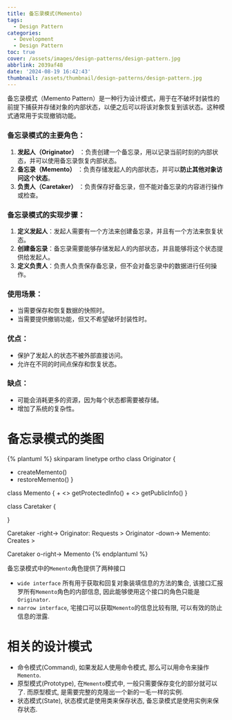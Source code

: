```yaml
---
title: 备忘录模式(Memento)
tags:
  - Design Pattern
categories:
  - Development
  - Design Pattern
toc: true
cover: /assets/images/design-patterns/design-pattern.jpg
abbrlink: 2039af48
date: '2024-08-19 16:42:43'
thumbnail: /assets/thumbnail/design-patterns/design-pattern.jpg
---
```


备忘录模式（Memento Pattern）是一种行为设计模式，用于在不破坏封装性的前提下捕获并存储对象的内部状态，以便之后可以将该对象恢复到该状态。这种模式通常用于实现撤销功能。

<!-- more -->
### 备忘录模式的主要角色：

1. **发起人（Originator）** ：负责创建一个备忘录，用以记录当前时刻的内部状态，并可以使用备忘录恢复内部状态。
2. **备忘录（Memento）** ：负责存储发起人的内部状态，并可以**防止其他对象访问这个状态**。
3. **负责人（Caretaker）** ：负责保存好备忘录，但不能对备忘录的内容进行操作或检查。

### 备忘录模式的实现步骤：

1. **定义发起人**：发起人需要有一个方法来创建备忘录，并且有一个方法来恢复状态。
2. **创建备忘录**：备忘录需要能够存储发起人的内部状态，并且能够将这个状态提供给发起人。
3. **定义负责人**：负责人负责保存备忘录，但不会对备忘录中的数据进行任何操作。

### 使用场景：

* 当需要保存和恢复数据的快照时。
* 当需要提供撤销功能，但又不希望破坏封装性时。

### 优点：

* 保护了发起人的状态不被外部直接访问。
* 允许在不同的时间点保存和恢复状态。

### 缺点：

* 可能会消耗更多的资源，因为每个状态都需要被存储。
* 增加了系统的复杂性。

# 备忘录模式的类图

{% plantuml %}
skinparam linetype ortho
class Originator {
+ createMemento()
+ restoreMemento()
}

class Memento {
	+ <<wide interface>> getProtectedInfo()
	+ <<narrow interface>> getPublicInfo()
}

class Caretaker {

}

Caretaker -right-> Originator: Requests >
Originator -down-> Memento: Creates >

Caretaker o-right-> Memento 
{% endplantuml %}

备忘录模式中的`Memento`角色提供了两种接口

* `wide interface` 所有用于获取和回复对象装填信息的方法的集合, 该接口汇报罗所有`Memento`角色的内部信息, 因此能够使用这个接口的角色只能是`Originator`.
* `narrow interface`, 宅接口可以获取`Memento`的信息比较有限,  可以有效的防止信息的泄露.

# 相关的设计模式

* 命令模式(Command), 如果发起人使用命令模式, 那么可以用命令来操作`Memento`.
* 原型模式(Prototype), 在`Memento`模式中, 一般只需要保存变化的部分就可以了. 而原型模式, 是需要完整的克隆出一个新的一毛一样的实例.
* 状态模式(State), 状态模式是使用类来保存状态, 备忘录模式是使用实例来保存状态.



